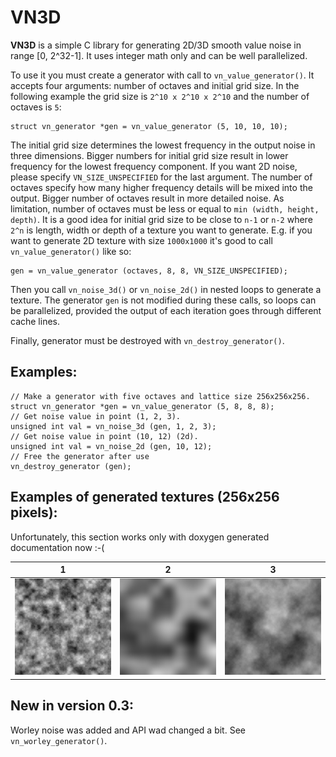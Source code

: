 VN3D
====

**VN3D** is a simple C library for generating 2D/3D smooth value noise in range [0, 2^32-1]. It uses
integer math only and can be well parallelized.

To use it you must create a generator with call to `vn_value_generator()`. It accepts four arguments:
number of octaves and initial grid size. In the following example the grid size is `2^10 x 2^10 x
2^10` and the number of octaves is `5`:
~~~~{.c}
struct vn_generator *gen = vn_value_generator (5, 10, 10, 10);
~~~~

The initial grid size determines the lowest frequency in the output noise in three
dimensions. Bigger numbers for initial grid size result in lower frequency for the lowest frequency
component. If you want 2D noise, please specify `VN_SIZE_UNSPECIFIED` for the last argument. The
number of octaves specify how many higher frequency details will be mixed into the output. Bigger
number of octaves result in more detailed noise. As limitation, number of octaves must be less or
equal to `min (width, height, depth)`. It is a good idea for initial grid size to be close to `n-1`
or `n-2` where `2^n` is length, width or depth of a texture you want to generate. E.g. if you want
to generate 2D texture with size `1000x1000` it's good to call `vn_value_generator()` like so:
~~~~{.c}
gen = vn_value_generator (octaves, 8, 8, VN_SIZE_UNSPECIFIED);
~~~~

Then you call `vn_noise_3d()` or `vn_noise_2d()` in nested loops to generate a texture. The
generator `gen` is not modified during these calls, so loops can be parallelized, provided the
output of each iteration goes through different cache lines.

Finally, generator must be destroyed with `vn_destroy_generator()`.

Examples:
---------

~~~~{.c}
// Make a generator with five octaves and lattice size 256x256x256.
struct vn_generator *gen = vn_value_generator (5, 8, 8, 8);
// Get noise value in point (1, 2, 3).
unsigned int val = vn_noise_3d (gen, 1, 2, 3);
// Get noise value in point (10, 12) (2d).
unsigned int val = vn_noise_2d (gen, 10, 12);
// Free the generator after use
vn_destroy_generator (gen);
~~~~

Examples of generated textures (256x256 pixels):
-----------------------------------------------

Unfortunately, this section works only with doxygen generated documentation now :-(

|   1   |    2   |   3    |
|-------|--------|--------|
![4 octaves, grid size 16x16][img1] | ![2 octaves, grid size 64x64][img2] | ![6 octaves, grid size 64x64][img3]

[img1]: octaves4-16x16.png
[img2]: octaves2-64x64.png
[img3]: octaves6-64x64.png

New in version 0.3:
-------------------
Worley noise was added and API wad changed a bit. See `vn_worley_generator()`.

